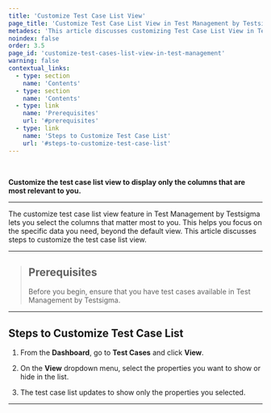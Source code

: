 ```yaml
---
title: 'Customize Test Case List View'
page_title: 'Customize Test Case List View in Test Management by Testsigma'
metadesc: 'This article discusses customizing Test Case List View in Test Management by Testsigma | Customizing test case list view helps show only the columns that are relevant'
noindex: false
order: 3.5
page_id: 'customize-test-cases-list-view-in-test-management'
warning: false
contextual_links:
  - type: section
    name: 'Contents'
  - type: section
    name: 'Contents'
  - type: link
    name: 'Prerequisites'
    url: '#prerequisites'
  - type: link
    name: 'Steps to Customize Test Case List'
    url: '#steps-to-customize-test-case-list'
---
```


<br>

**Customize the test case list view to display only the columns that are most relevant to you.**

---

The customize test case list view feature in Test Management by Testsigma lets you select the columns that matter most to you. This helps you focus on the specific data you need, beyond the default view. This article discusses steps to customize the test case list view.

---

> ## **Prerequisites**
>
> Before you begin, ensure that you have test cases available in Test Management by Testsigma.

---

## **Steps to Customize Test Case List**

1. From the **Dashboard**, go to **Test Cases** and click **View**.

2. On the **View** dropdown menu, select the properties you want to show or hide in the list.

3. The test case list updates to show only the properties you selected.

---
